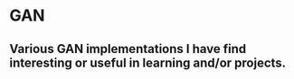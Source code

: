 # GAN
## Various GAN implementations I have find interesting or useful in learning and/or projects.
